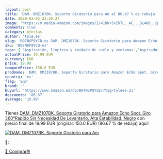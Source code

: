 ```yaml
---
layout: post
title: 'DAM. DMZ107BK. Soporte Giratorio para Am al 86.67 % de rebaja'
date: 2020-02-05 22:29:27
image: 'https://m.media-amazon.com/images/I/41hK+5xIkTL._AC_._SL400_.jpg'
comments: true
category: ofertas
author: 'tole.es'
slug: 'B07NGP9YCB-es DAM. DMZ107BK. Soporte Giratorio para Amazon Echo Spot....'
sku: 'B07NGP9YCB-es'
tags: [ 'Aspiración, limpieza y cuidado de suelo y ventanas','Aspiradoras','Bombillas','Bombillas Wi-Fi','Bombillas de color','Bombillas de uso específico','Bricolaje y herramientas','Enchufes estándar','Enchufes inteligentes y a control remoto','Enchufes y accesorios','Hogar y cocina','Iluminación','Iluminación de interior','Iluminación decorativa y para usos específicos de interior','Instalación eléctrica','Robots aspiradores','Tiras LED de interior','amazon','echo', ]
actualPrice: 19.99 EUR
currency: EUR
price: 19.99
comparePrice: 150.0 EUR
prodname: 'DAM. DMZ107BK. Soporte Giratorio para Amazon Echo Spot. Giro 360°Rápido  Sin Necesidad De Levantarlo. Alta Estabilidad. Negro'
country: 'es'
flag: '🇪🇸'
brand: ''
buyurl: 'https://www.amazon.es/dp/B07NGP9YCB/?tag=tolees-21'
descuento: '86.67'
average: '19.99'
---
```


Tienes [DAM. DMZ107BK. Soporte Giratorio para Amazon Echo Spot. Giro 360°Rápido  Sin Necesidad De Levantarlo. Alta Estabilidad. Negro](https://www.amazon.es/dp/B07NGP9YCB/?tag=tolees-21) con precio final de  19.99 EUR (original: 150.0 EUR) (86.67 %  de rebaja) aqui!

[![DAM. DMZ107BK. Soporte Giratorio para Am](https://m.media-amazon.com/images/I/41hK+5xIkTL._AC_._SL400_.jpg)](https://www.amazon.es/dp/B07NGP9YCB/?tag=tolees-21)

🔎:


[🛒 Comprar!!!](https://www.amazon.es/dp/B07NGP9YCB/?tag=tolees-21)
